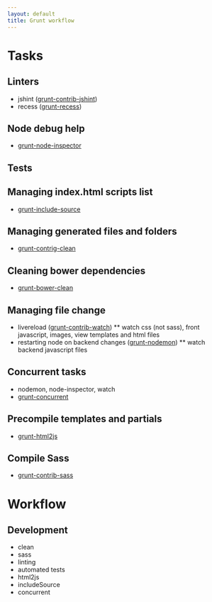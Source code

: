 ```yaml
---
layout: default
title: Grunt workflow
---
```


# Tasks

## Linters
* jshint ([grunt-contrib-jshint](https://github.com/gruntjs/grunt-contrib-jshint))
* recess ([grunt-recess](https://github.com/sindresorhus/grunt-recess))

## Node debug help
* [grunt-node-inspector](https://github.com/ChrisWren/grunt-node-inspector)

## Tests

## Managing index.html scripts list
* [grunt-include-source](https://github.com/jwvdiermen/grunt-include-source)

## Managing generated files and folders
* [grunt-contrig-clean](https://github.com/gruntjs/grunt-contrib-clean)

## Cleaning bower dependencies
* [grunt-bower-clean](https://github.com/KidkArolis/grunt-bower-clean)

## Managing file change
* livereload ([grunt-contrib-watch](https://github.com/gruntjs/grunt-contrib-watch))
** watch css (not sass), front javascript, images, view templates and html files
* restarting node on backend changes ([grunt-nodemon](https://github.com/ChrisWren/grunt-nodemon))
** watch backend javascript files

## Concurrent tasks
* nodemon, node-inspector, watch
* [grunt-concurrent](https://github.com/sindresorhus/grunt-concurrent)

## Precompile templates and partials
* [grunt-html2js](https://github.com/karlgoldstein/grunt-html2js)

## Compile Sass
* [grunt-contrib-sass](https://github.com/gruntjs/grunt-contrib-sass)

# Workflow

## Development
* clean
* sass
* linting
* automated tests
* html2js
* includeSource
* concurrent
